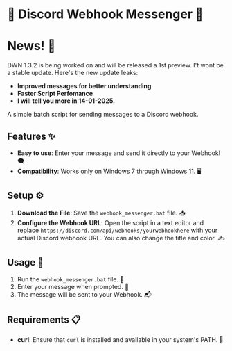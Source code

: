 # 🚀 Discord Webhook Messenger 🚀

# News! 📰
DWN 1.3.2 is being worked on and will be released a 1st preview. I't wont be a stable update.
Here's the new update leaks:
- **Improved messages for better understanding**
- **Faster Script Perfomance**
- **I will tell you more in 14-01-2025.**

A simple batch script for sending messages to a Discord webhook.

## Features ✨

- **Easy to use**: Enter your message and send it directly to your Webhook! 🗨️
- **Compatibility**: Works only on Windows 7 through Windows 11. 🖥️

## Setup ⚙️

1. **Download the File**: Save the `webhook_messenger.bat` file. 📥
2. **Configure the Webhook URL**: Open the script in a text editor and replace `https://discord.com/api/webhooks/yourwebhookhere` with your actual Discord webhook URL. You can also change the title and color. ✍️

## Usage 🚀

1. Run the `webhook_messenger.bat` file. 🎯
2. Enter your message when prompted. 📝
3. The message will be sent to your Webhook. 📬

## Requirements 📋

- **curl**: Ensure that `curl` is installed and available in your system's PATH. 🔧
